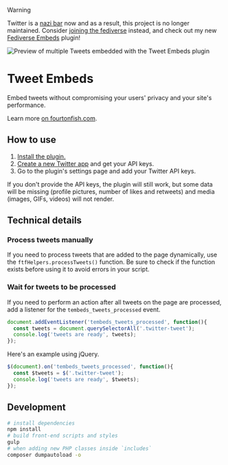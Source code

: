 > [!WARNING]  
> Twitter is a [nazi bar](https://www.upworthy.com/bartender-explains-why-he-swiftly-kicks-nazis-out-of-his-punk-bar-even-if-theyre-not-bothering-anyone) now and as a result, this project is no longer maintained. Consider [joining the fediverse](https://jointhefediverse.net/) instead, and check out my new [Fediverse Embeds](https://stefanbohacek.com/project/wordpress-plugin-for-fediverse-embeds/) plugin!


![Preview of multiple Tweets embedded with the Tweet Embeds plugin](./images/thumbnail/tweet-embeds-bw-tint.png)

# Tweet Embeds

Embed tweets without compromising your users' privacy and your site's performance.

Learn more [on fourtonfish.com](https://fourtonfish.com/project/tweet-embeds-wordpress-plugin/).

## How to use

1. [Install the plugin.](https://wordpress.org/plugins/tembeds)
2. [Create a new Twitter app](https://developer.twitter.com/en/dashboard) and get your API keys.
3. Go to the plugin's settings page and add your Twitter API keys.

If you don't provide the API keys, the plugin will still work, but some data will be missing (profile pictures, number of likes and retweets) and media (images, GIFs, videos) will not render.

## Technical details

### Process tweets manually

If you need to process tweets that are added to the page dynamically, use the `ftfHelpers.processTweets()` function. Be sure to check if the function exists before using it to avoid errors in your script.


### Wait for tweets to be processed

If you need to perform an action after all tweets on the page are processed, add a listener for the `tembeds_tweets_processed` event.

```js
document.addEventListener('tembeds_tweets_processed', function(){
  const tweets = document.querySelectorAll('.twitter-tweet');
  console.log('tweets are ready', tweets);    
});
```

Here's an example using jQuery.

```js
$(document).on('tembeds_tweets_processed', function(){
  const $tweets = $('.twitter-tweet');
  console.log('tweets are ready', $tweets);
});
```

## Development

```sh
# install dependencies
npm install
# build front-end scripts and styles
gulp
# when adding new PHP classes inside `includes`
composer dumpautoload -o 
```

